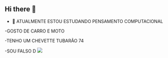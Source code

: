 ## Hi there 👋

- 🔭 ATUALMENTE ESTOU ESTUDANDO PENSAMENTO COMPUTACIONAL

-GOSTO DE CARRO E MOTO

-TENHO UM CHEVETTE TUBARÃO 74

-SOU FALSO D 
![](https://tenor.com/pt-BR/view/nottheanswer-gun-no-wrongquestion-gif-12848940)
